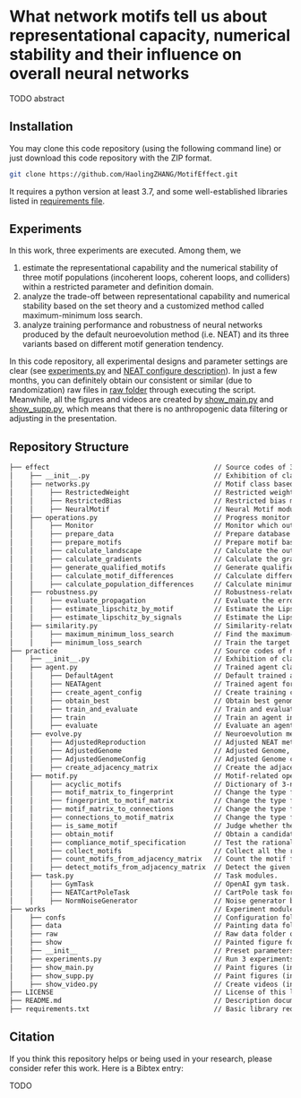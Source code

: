 # What network motifs tell us about representational capacity, numerical stability and their influence on overall neural networks

TODO abstract

## Installation
You may clone this code repository (using the following command line) or 
just download this code repository with the ZIP format.  

```sh
git clone https://github.com/HaolingZHANG/MotifEffect.git
```


It requires a python version at least 3.7, and some well-established libraries listed in 
[requirements file](https://github.com/HaolingZHANG/MotifEffect/blob/main/requirements.txt).

## Experiments
In this work, three experiments are executed.
Among them, we
1. estimate the representational capability and the numerical stability of three motif populations (incoherent loops, coherent loops, and colliders) within a restricted parameter and definition domain.
2. analyze the trade-off between representational capability and numerical stability based on the set theory and a customized method called maximum-minimum loss search.
3. analyze training performance and robustness of neural networks produced by the default neuroevolution method (i.e. NEAT) and its three variants based on different motif generation tendency.

In this code repository, all experimental designs and parameter settings are clear (see 
[experiments.py](https://github.com/HaolingZHANG/MotifEffect/blob/main/works/experiments.py)
and
[NEAT configure description](https://github.com/HaolingZHANG/MotifEffect/blob/main/works/confs/README.md)).
In just a few months, you can definitely obtain our consistent or similar 
(due to randomization) raw files in 
[raw folder](https://github.com/HaolingZHANG/MotifEffect/blob/main/works/raw/README.md) 
through executing the script.
Meanwhile, all the figures and videos are created by 
[show_main.py](https://github.com/HaolingZHANG/MotifEffect/blob/main/works/show_main.py) 
and
[show_supp.py](https://github.com/HaolingZHANG/MotifEffect/blob/main/works/show_supp.py), 
which means that there is no anthropogenic data filtering or adjusting in the presentation.

## Repository Structure
```html
├── effect                                         // Source codes of 3-node motif effect experiments.
│    ├── __init__.py                               // Exhibition of class and method calls.
│    ├── networks.py                               // Motif class based on PyTorch.
│    │    ├── RestrictedWeight                     // Restricted weight module.
│    │    ├── RestrictedBias                       // Restricted bias module.
│    │    ├── NeuralMotif                          // Neural Motif module.
│    ├── operations.py                             // Progress monitor and basic operations
│    │    ├── Monitor                              // Monitor which outputting the progress based on current state and total state.
│    │    ├── prepare_data                         // Prepare database through the range of variable and sampling points.
│    │    ├── prepare_motifs                       // Prepare motif based on the selected parameters.
│    │    ├── calculate_landscape                  // Calculate the output landscape of the selected motif.
│    │    ├── calculate_gradients                  // Calculate the gradient matrix of the selected motif.
│    │    ├── generate_qualified_motifs            // Generate qualified motif with specific requirements.
│    │    ├── calculate_motif_differences          // Calculate difference (L1 loss) between motif landscapes.
│    │    ├── calculate_population_differences     // Calculate minimum differences (L1 loss) between landscapes of two motif populations.
│    ├── robustness.py                             // Robustness-related operations.
│    │    ├── evaluate_propagation                 // Evaluate the error propagation through the selected motif.
│    │    ├── estimate_lipschitz_by_motif          // Estimate the Lipschitz constant of the selected motif.
│    │    ├── estimate_lipschitz_by_signals        // Estimate the Lipschitz constant of the output signals produced by selected motif.
│    ├── similarity.py                             // Similarity-related operations.
│    │    ├── maximum_minimum_loss_search          // Find the maximum-minimum L1 loss (as the representation capacity bound) between source motif and target motifs.
│    │    ├── minimum_loss_search                  // Train the target motif to achieve the source motif and find the minimum L1 loss between the two motifs.
├── practice                                       // Source codes of neuroevolution experiments.
│    ├── __init__.py                               // Exhibition of class and method calls.
│    ├── agent.py                                  // Trained agent classes.
│    │    ├── DefaultAgent                         // Default trained agent.
│    │    ├── NEATAgent                            // Trained agent for the NEAT method and its variants.
│    │    ├── create_agent_config                  // Create training configure of agent.
│    │    ├── obtain_best                          // Obtain best genome in the specific task.
│    │    ├── train_and_evaluate                   // Train and evaluate agents in a given NEAT task.
│    │    ├── train                                // Train an agent in a given NEAT task.
│    │    ├── evaluate                             // Evaluate an agent in a given NEAT task.
│    ├── evolve.py                                 // Neuroevolution method variation.
│    │    ├── AdjustedReproduction                 // Adjusted NEAT method (prohibiting the appearance of loops based on the given setting).
│    │    ├── AdjustedGenome                       // Adjusted Genome, agent of NEAT method (prohibiting the appearance of loops based on the given setting).
│    │    ├── AdjustedGenomeConfig                 // Adjusted Genome configuration (prohibiting the appearance of loops based on the given setting).
│    │    ├── create_adjacency_matrix              // Create the adjacency matrix from the given genome and its corresponding configuration.
│    ├── motif.py                                  // Motif-related operations.
│    │    ├── acyclic_motifs                       // Dictionary of 3-node acyclic motifs, i.e. incoherent loops, coherent loops, colliders.
│    │    ├── motif_matrix_to_fingerprint          // Change the type from the motif to the fingerprint for saving.
│    │    ├── fingerprint_to_motif_matrix          // Change the type from the fingerprint to the motif for motif calculating.
│    │    ├── motif_matrix_to_connections          // Change the type from the motif matrix to the graph connections for agent training.
│    │    ├── connections_to_motif_matrix          // Change the type from the graph connections to the motif matrix for motif calculating.
│    │    ├── is_same_motif                        // Judge whether the two motifs are the same.
│    │    ├── obtain_motif                         // Obtain a candidate motif of specific nodes in the adjacency matrix.
│    │    ├── compliance_motif_specification       // Test the rationality of the obtained motif.
│    │    ├── collect_motifs                       // Collect all the rational motifs from the adjacency matrix.
│    │    ├── count_motifs_from_adjacency_matrix   // Count the motif frequencies from a given adjacency matrix.
│    │    ├── detect_motifs_from_adjacency_matrix  // Detect the given motifs from an adjacency matrix
│    ├── task.py                                   // Task modules.
│    │    ├── GymTask                              // OpenAI gym task.
│    │    ├── NEATCartPoleTask                     // CartPole task for NEAT method and its variants.
│    │    ├── NormNoiseGenerator                   // Noise generator based on the norm.
├── works                                          // Experiment module of this work.
│    ├── confs                                     // Configuration folder of neuroevolution tasks.
│    ├── data                                      // Painting data folder of all the experiments.
│    ├── raw                                       // Raw data folder of all the experiments.
│    ├── show                                      // Painted figure folder of all the experiments.
│    ├── __init__                                  // Preset parameters in the experiments.
│    ├── experiments.py                            // Run 3 experiments and generate the painting data.
│    ├── show_main.py                              // Paint figures (in the main text) from the generated data.
│    ├── show_supp.py                              // Paint figures (in the supporting materials) from the generated data.
│    ├── show_video.py                             // Create videos (in the supporting materials) from the generated data.
├── LICENSE                                        // License of this library (GPL-3.0 license).
├── README.md                                      // Description document of this library.
├── requirements.txt                               // Basic library requirements of this library.
```

## Citation
If you think this repository helps or being used in your research, please consider refer this work.
Here is a Bibtex entry:

TODO
